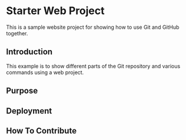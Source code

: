 # Starter Web Project

This is a sample website project for showing how to use Git and GitHub together.

## Introduction

This example is to show different parts of the Git repository and various commands using a web project.

## Purpose

## Deployment

## How To Contribute